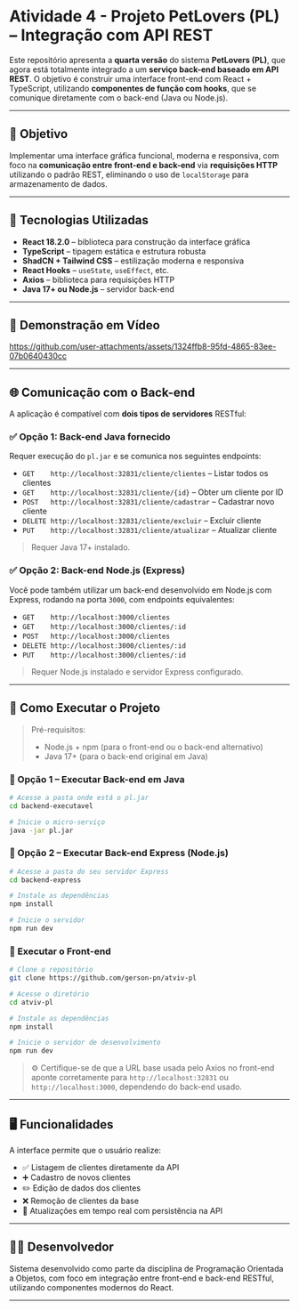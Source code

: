 # Atividade 4 - Projeto PetLovers (PL) – Integração com API REST

Este repositório apresenta a **quarta versão** do sistema **PetLovers (PL)**, que agora está totalmente integrado a um **serviço back-end baseado em API REST**. O objetivo é construir uma interface front-end com React + TypeScript, utilizando **componentes de função com hooks**, que se comunique diretamente com o back-end (Java ou Node.js).

---

## 🎯 Objetivo

Implementar uma interface gráfica funcional, moderna e responsiva, com foco na **comunicação entre front-end e back-end** via **requisições HTTP** utilizando o padrão REST, eliminando o uso de `localStorage` para armazenamento de dados.

---

## 🧰 Tecnologias Utilizadas

- **React 18.2.0** – biblioteca para construção da interface gráfica  
- **TypeScript** – tipagem estática e estrutura robusta  
- **ShadCN + Tailwind CSS** – estilização moderna e responsiva  
- **React Hooks** – `useState`, `useEffect`, etc.  
- **Axios** – biblioteca para requisições HTTP  
- **Java 17+ ou Node.js** – servidor back-end

---

## 🎥 Demonstração em Vídeo





https://github.com/user-attachments/assets/1324ffb8-95fd-4865-83ee-07b0640430cc




---

## 🌐 Comunicação com o Back-end

A aplicação é compatível com **dois tipos de servidores** RESTful:

### ✅ Opção 1: Back-end Java fornecido

Requer execução do `pl.jar` e se comunica nos seguintes endpoints:

- `GET    http://localhost:32831/cliente/clientes` – Listar todos os clientes  
- `GET    http://localhost:32831/cliente/{id}` – Obter um cliente por ID  
- `POST   http://localhost:32831/cliente/cadastrar` – Cadastrar novo cliente  
- `DELETE http://localhost:32831/cliente/excluir` – Excluir cliente  
- `PUT    http://localhost:32831/cliente/atualizar` – Atualizar cliente  

> Requer Java 17+ instalado.

### ✅ Opção 2: Back-end Node.js (Express)

Você pode também utilizar um back-end desenvolvido em Node.js com Express, rodando na porta `3000`, com endpoints equivalentes:

- `GET    http://localhost:3000/clientes`  
- `GET    http://localhost:3000/clientes/:id`  
- `POST   http://localhost:3000/clientes`  
- `DELETE http://localhost:3000/clientes/:id`  
- `PUT    http://localhost:3000/clientes/:id`  

> Requer Node.js instalado e servidor Express configurado.

---

## 🚀 Como Executar o Projeto

> Pré-requisitos:
> - Node.js + npm (para o front-end ou o back-end alternativo)
> - Java 17+ (para o back-end original em Java)

### 🔹 Opção 1 – Executar Back-end em Java

```bash
# Acesse a pasta onde está o pl.jar
cd backend-executavel

# Inicie o micro-serviço
java -jar pl.jar
```

### 🔹 Opção 2 – Executar Back-end Express (Node.js)

```bash
# Acesse a pasta do seu servidor Express
cd backend-express

# Instale as dependências
npm install

# Inicie o servidor
npm run dev
```

### 🔹 Executar o Front-end

```bash
# Clone o repositório
git clone https://github.com/gerson-pn/atviv-pl

# Acesse o diretório
cd atviv-pl

# Instale as dependências
npm install

# Inicie o servidor de desenvolvimento
npm run dev
```

> ⚙️ Certifique-se de que a URL base usada pelo Axios no front-end aponte corretamente para `http://localhost:32831` ou `http://localhost:3000`, dependendo do back-end usado.

---

## 🖥️ Funcionalidades

A interface permite que o usuário realize:

- ✅ Listagem de clientes diretamente da API  
- ➕ Cadastro de novos clientes  
- ✏️ Edição de dados dos clientes  
- ❌ Remoção de clientes da base  
- 🔄 Atualizações em tempo real com persistência na API

---

## 👨‍💻 Desenvolvedor

Sistema desenvolvido como parte da disciplina de Programação Orientada a Objetos, com foco em integração entre front-end e back-end RESTful, utilizando componentes modernos do React.

---

